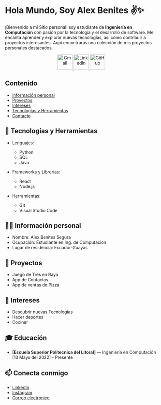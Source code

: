 # Hola Mundo, Soy Alex Benites ✌️✨

¡Bienvenido a mi Sitio personal! soy estudiante de **Ingeniería en Computación** con pasión por la tecnología y el desarrollo de software. Me encanta aprender y explorar nuevas tecnologías, así como contribuir a proyectos interesantes. Aquí encontrarás una colección de mis proyectos personales destacados.

<div align="center">
  <a href="mailto:tu-correo@gmail.com" target="_blank">
    <img src="https://img.icons8.com/ios-filled/50/000000/gmail.png" alt="Gmail" width="50"/>
  </a>
  <a href="https://www.linkedin.com/in/tu-perfil" target="_blank">
    <img src="https://img.icons8.com/ios-filled/50/000000/linkedin.png" alt="LinkedIn" width="50"/>
  </a>
  <a href="https://github.com/tu-usuario" target="_blank">
    <img src="https://img.icons8.com/ios-filled/50/000000/github.png" alt="GitHub" width="50"/>
  </a>
</div>

## Contenido 

* [Información personal](#información-personal)
* [Proyectos](#proyectos)
* [Intereses](#intereses)
* [Tecnologías y Herramientas](#Tecnologías-y-Herramientas)
* [Contacto](#contacto)

## 🔧 Tecnologías y Herramientas

- Lenguajes: 
  - Python
  - SQL
  - Java

- Frameworks y Librerías:
  - React
  - Node.js

- Herramientas:
  - Git
  - Visual Studio Code

## 🧑‍💻 Información personal 
* Nombre: Alex Benites Segura
* Ocupación: Estudiante en Ing. de Computacion
* Lugar de residencia: Ecuador-Guayas
  
## 🌟 Proyectos 
* Juego de Tres en Raya
* App de Contactos
* App de ventas de Pizza

## 🧩 Intereses 
* Descubrir nuevas Tecnologias
* Hacer deportes
* Cocinar

## 🎓 Educación

* **[Escuela Superior Politecnica del Litoral]** — Ingeniería en Computación  
  [13 Mayo del 2022] - Presente
  
## 📫 Conecta conmigo

- [LinkedIn](enlace-a-tu-linkedin)
- [Instagram](enlace-a-tu-twitter)
- [Correo electrónico](mailto:benitesseguraa@gmail.com)

